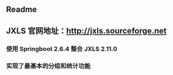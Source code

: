 ## Readme

## JXLS 官网地址：http://jxls.sourceforge.net

### 使用 Springboot 2.6.4 整合 JXLS 2.11.0

### 实现了最基本的分组和统计功能
